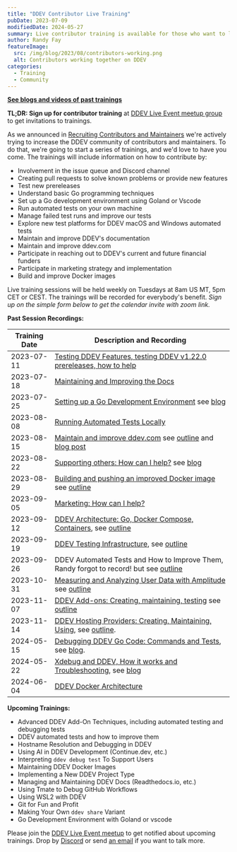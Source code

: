 ```yaml
---
title: "DDEV Contributor Live Training"
pubDate: 2023-07-09
modifiedDate: 2024-05-27
summary: Live contributor training is available for those who want to learn to contribute and maintain DDEV.
author: Randy Fay
featureImage:
  src: /img/blog/2023/08/contributors-working.png
  alt: Contributors working together on DDEV
categories:
  - Training
  - Community
---
```


**[See blogs and videos of past trainings](/blog/category/training)**

**TL;DR: Sign up for contributor training** at [DDEV Live Event meetup group](https://www.meetup.com/ddev-events/) to get invitations to trainings.

As we announced in [Recruiting Contributors and Maintainers](recruiting-maintainers.md) we're actively trying to increase the DDEV community of contributors and maintainers. To do that, we're going to start a series of trainings, and we'd love to have you come. The trainings will include information on how to contribute by:

* Involvement in the issue queue and Discord channel
* Creating pull requests to solve known problems or provide new features
* Test new prereleases
* Understand basic Go programming techniques
* Set up a Go development environment using Goland or Vscode
* Run automated tests on your own machine
* Manage failed test runs and improve our tests
* Explore new test platforms for DDEV macOS and Windows automated tests
* Maintain and improve DDEV's documentation
* Maintain and improve ddev.com
* Participate in reaching out to DDEV's current and future financial funders
* Participate in marketing strategy and implementation
* Build and improve Docker images

Live training sessions will be held weekly on Tuesdays at 8am US MT, 5pm CET or CEST. The trainings will be recorded for everybody's benefit. *Sign up on the simple form below to get the calendar invite with zoom link.*


**Past Session Recordings:**

| Training Date | Description and Recording                                                                                                                                                                                                                                                                                                                 |
|---------------|-------------------------------------------------------------------------------------------------------------------------------------------------------------------------------------------------------------------------------------------------------------------------------------------------------------------------------------------|
| 2023-07-11    | [Testing DDEV Features, testing DDEV v1.22.0 prereleases, how to help](https://www.dropbox.com/scl/fi/8epf3vqrp6f5rf7w7up7l/20230711_contributor_training_testing_release.mp4?rlkey=s8zd82uc7a33kke9ksiqsi1yb&dl=0)                                                                                                                       |
| 2023-07-18    | [Maintaining and Improving the Docs](https://www.dropbox.com/scl/fi/2d5qryxzgwa5zat9xz056/20230718_contributor_traiing_docs.mp4?rlkey=senzp6l6j8zq52vd4y74uhqfy&dl=0)                                                                                                                                                                     |
| 2023-07-25    | [Setting up a Go Development Environment](https://youtu.be/IjrJw0Ay-dk) see [blog](setting-up-a-go-development-environment.md)                                                                                                                                                                                                            |
| 2023-08-08    | [Running Automated Tests Locally](https://www.dropbox.com/scl/fi/952kiwyqb60613plctr7f/2023-08-08_contributor_training_running_tests.mp4?rlkey=14t3xj6es707osboxc6c4n6a1&dl=0)                                                                                                                                                            |
| 2023-08-15    | [Maintain and improve ddev.com](https://www.dropbox.com/scl/fi/up13ll31115zo997kqzac/2023-08-15_contributor_training_maintain_ddev.com.mp4?rlkey=uff5jra0dp524utuigv9j6399&dl=0) see [outline](https://doc.mattstein.com/s/-BQQaSLJd) and [blog post](ddev-website-for-contributors.md)                                                   |
| 2023-08-22    | [Supporting others: How can I help?](https://www.dropbox.com/scl/fi/iiu0ywf3h958wcqchykk4/2023-08-22_contributor_training_support.mp4?rlkey=ujqml1hfwbfyutwizy2jmlet9&dl=0) see [blog](how-to-give-and-get-community-support.md)                                                                                                          |
| 2023-08-29    | [Building and pushing an improved Docker image](https://www.dropbox.com/scl/fi/rylo13nfjqasu4fkckeiq/2023-08-29_contributor_training_building_pushing_docker_image.mp4?rlkey=ckqhocebjw8vhc80geb13x2fc&dl=0) see [outline](https://randyfay.notion.site/Building-and-pushing-DDEV-s-Docker-images-dba76bf9b5ad4c2aafe47017a13105c3?pvs=4) |
| 2023-09-05    | [Marketing: How can I help?](https://www.dropbox.com/scl/fi/5az16wfshgipi641r5ew8/2023-09-05_contributor_training_marketing.mp4?rlkey=9ykeuvy2bp90fjymva7hckqju&dl=0)                                                                                                                                                                     |
| 2023-09-12    | [DDEV Architecture: Go, Docker Compose, Containers](https://www.dropbox.com/scl/fi/rh7o01yc4uriittvth9wp/2023-09-12_DDEV_architecture.mp4?rlkey=f44r4kyhq7flfwbcody3omcs0&dl=0), see [outline](https://randyfay.notion.site/Contributor-Training-DDEV-Architecture-72968891333c4c4b936c09cf7d1e0a80?pvs=4)                                |
| 2023-09-19    | [DDEV Testing Infrastructure](https://www.dropbox.com/scl/fi/tg5qfkmjcgzckx8z5i5t6/2023-09-19_Testing_Infrastructure.mp4?rlkey=cuemz2fafaltj2dtsgepld9t7&dl=0), see [outline](https://randyfay.notion.site/Contributor-Training-Testing-Infrastructure-804600e2b19d4d46903d868bc3a0701a?pvs=4)                                            |
| 2023-09-26    | DDEV Automated Tests and How to Improve Them, Randy forgot to record! but see [outline](https://randyfay.notion.site/Contributor-Training-Automated-tests-d238854dff384fa6b640592feb04b14e?pvs=4)                                                                                                                                         |
| 2023-10-31    | [Measuring and Analyzing User Data with Amplitude](https://www.dropbox.com/scl/fi/xqx3ne70y8oojypr2g2m3/2023-10-31_Amplitude_analytics.mp4?rlkey=eg8hwh0o5sog7e46pl424ntbp&dl=0) see [outline](https://randyfay.notion.site/Contributor-Training-Amplitude-Analytics-71202feb067741fca72b68c6641adc41?pvs=4)                              |
| 2023-11-07    | [DDEV Add-ons: Creating, maintaining, testing](https://youtu.be/TmXqQe48iqE) see [outline](https://randyfay.notion.site/Contributor-Training-Add-ons-creating-maintaining-testing-1040f7d007c94bef8669a400a2437c98?pvs=4)                        |
| 2023-11-14    | [DDEV Hosting Providers: Creating, Maintaining, Using](https://www.dropbox.com/scl/fi/yjgdjkiwwr4egyaewj40e/2023-11-14_DDEV_provider_integrations.mp4?rlkey=4ygpjaopgp2xbdswptsnzf50u&dl=0), see [outline](https://randyfay.notion.site/Contributor-Training-Provider-integrations-fb9676ca17d64fe6bf16a6b5b1622ccb?pvs=4).               |
| 2024-05-15    | [Debugging DDEV Go Code: Commands and Tests](https://www.youtube.com/watch?v=E-AEzC1p76E), see [blog](golang-debugging.md).                                                                                                                                                                                                               |
| 2024-05-22    | [Xdebug and DDEV, How it works and Troubleshooting](https://www.youtube.com/watch?v=4MrwXTaHfnc), see [blog](xdebug-debugging.md)                                                                                                                                                                                                         |
| 2024-06-04    | [DDEV Docker Architecture](ddev-docker-architecture.md)                                                                                                                                                                                                                                                                                   |

<a name="upcoming-trainings"></a>
**Upcoming Trainings:**

* Advanced DDEV Add-On Techniques, including automated testing and debugging tests
* DDEV automated tests and how to improve them
* Hostname Resolution and Debugging in DDEV
* Using AI in DDEV Development (Continue.dev, etc.)
* Interpreting `ddev debug test` To Support Users
* Maintaining DDEV Docker Images
* Implementing a New DDEV Project Type
* Managing and Maintaining DDEV Docs (Readthedocs.io, etc.)
* Using Tmate to Debug GitHub Workflows
* Using WSL2 with DDEV
* Git for Fun and Profit
* Making Your Own `ddev share` Variant
* Go Development Environment with Goland or vscode

Please join the [DDEV Live Event meetup](https://www.meetup.com/ddev-events/) to get notified about upcoming trainings. Drop by [Discord](https://discord.gg/5wjP76mBJD) or send [an email](mailto:support%40ddev.com) if you want to talk more.
